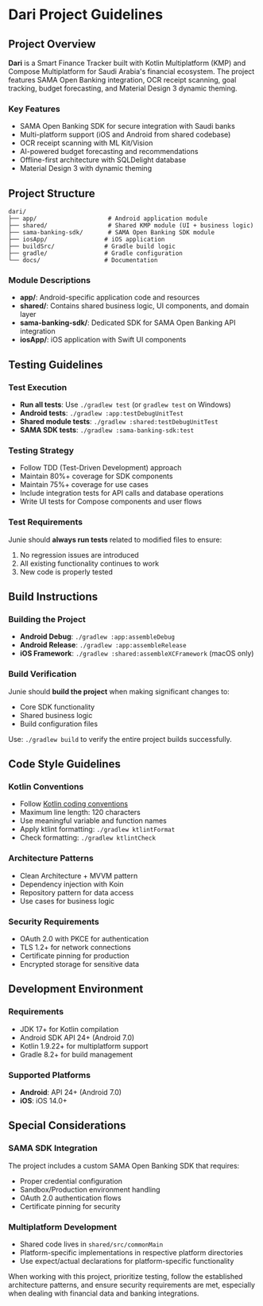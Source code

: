 # Dari Project Guidelines

## Project Overview

**Dari** is a Smart Finance Tracker built with Kotlin Multiplatform (KMP) and Compose Multiplatform for Saudi Arabia's
financial ecosystem. The project features SAMA Open Banking integration, OCR receipt scanning, goal tracking, budget
forecasting, and Material Design 3 dynamic theming.

### Key Features

- SAMA Open Banking SDK for secure integration with Saudi banks
- Multi-platform support (iOS and Android from shared codebase)
- OCR receipt scanning with ML Kit/Vision
- AI-powered budget forecasting and recommendations
- Offline-first architecture with SQLDelight database
- Material Design 3 with dynamic theming

## Project Structure

```
dari/
├── app/                    # Android application module
├── shared/                 # Shared KMP module (UI + business logic)
├── sama-banking-sdk/       # SAMA Open Banking SDK module
├── iosApp/                # iOS application
├── buildSrc/              # Gradle build logic
├── gradle/                # Gradle configuration
└── docs/                  # Documentation
```

### Module Descriptions

- **app/**: Android-specific application code and resources
- **shared/**: Contains shared business logic, UI components, and domain layer
- **sama-banking-sdk/**: Dedicated SDK for SAMA Open Banking API integration
- **iosApp/**: iOS application with Swift UI components

## Testing Guidelines

### Test Execution

- **Run all tests**: Use `./gradlew test` (or `gradlew test` on Windows)
- **Android tests**: `./gradlew :app:testDebugUnitTest`
- **Shared module tests**: `./gradlew :shared:testDebugUnitTest`
- **SAMA SDK tests**: `./gradlew :sama-banking-sdk:test`

### Testing Strategy

- Follow TDD (Test-Driven Development) approach
- Maintain 80%+ coverage for SDK components
- Maintain 75%+ coverage for use cases
- Include integration tests for API calls and database operations
- Write UI tests for Compose components and user flows

### Test Requirements

Junie should **always run tests** related to modified files to ensure:

1. No regression issues are introduced
2. All existing functionality continues to work
3. New code is properly tested

## Build Instructions

### Building the Project

- **Android Debug**: `./gradlew :app:assembleDebug`
- **Android Release**: `./gradlew :app:assembleRelease`
- **iOS Framework**: `./gradlew :shared:assembleXCFramework` (macOS only)

### Build Verification

Junie should **build the project** when making significant changes to:

- Core SDK functionality
- Shared business logic
- Build configuration files

Use: `./gradlew build` to verify the entire project builds successfully.

## Code Style Guidelines

### Kotlin Conventions

- Follow [Kotlin coding conventions](https://kotlinlang.org/docs/coding-conventions.html)
- Maximum line length: 120 characters
- Use meaningful variable and function names
- Apply ktlint formatting: `./gradlew ktlintFormat`
- Check formatting: `./gradlew ktlintCheck`

### Architecture Patterns

- Clean Architecture + MVVM pattern
- Dependency injection with Koin
- Repository pattern for data access
- Use cases for business logic

### Security Requirements

- OAuth 2.0 with PKCE for authentication
- TLS 1.2+ for network connections
- Certificate pinning for production
- Encrypted storage for sensitive data

## Development Environment

### Requirements

- JDK 17+ for Kotlin compilation
- Android SDK API 24+ (Android 7.0)
- Kotlin 1.9.22+ for multiplatform support
- Gradle 8.2+ for build management

### Supported Platforms

- **Android**: API 24+ (Android 7.0)
- **iOS**: iOS 14.0+

## Special Considerations

### SAMA SDK Integration

The project includes a custom SAMA Open Banking SDK that requires:

- Proper credential configuration
- Sandbox/Production environment handling
- OAuth 2.0 authentication flows
- Certificate pinning for security

### Multiplatform Development

- Shared code lives in `shared/src/commonMain`
- Platform-specific implementations in respective platform directories
- Use expect/actual declarations for platform-specific functionality

When working with this project, prioritize testing, follow the established architecture patterns, and ensure security
requirements are met, especially when dealing with financial data and banking integrations.
